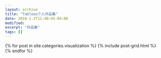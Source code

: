 ```yaml
---
layout: archive
title: "Tableau个人作品集"
date: 2018-1-2T11:40:45-04:00
modified:
excerpt: "作品集"
tags: []
---
```





<div class="tiles">
{% for post in site.categories.visualization %}
  {% include post-grid.html %}
{% endfor %}
</div><!-- /.tiles 把所有categories 有 visualization 的列出来-->
